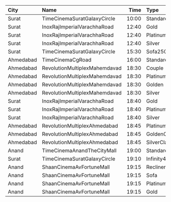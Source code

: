 | City      | Name                          |  Time | Type          | Price | Capacity | Booked |
| :-------- | :---------------------------- | ----: | :------------ | ----: | -------: | -----: |
| Surat     | TimeCinemaSuratGalaxyCircle   | 10:00 | Standard130   |  130₹ |       96 |      0 |
| Surat     | InoxRajImperialVarachhaRoad   | 12:40 | Gold          |  100₹ |       23 |      0 |
| Surat     | InoxRajImperialVarachhaRoad   | 12:40 | Platinum      |  100₹ |       10 |      0 |
| Surat     | InoxRajImperialVarachhaRoad   | 12:40 | Silver        |  100₹ |        5 |      0 |
| Surat     | TimeCinemaSuratGalaxyCircle   | 15:30 | Sofa250       |  250₹ |       34 |      0 |
| Ahmedabad | TimeCinemaCgRoad              | 16:00 | Standard220   |  220₹ |      108 |      8 |
| Ahmedabad | RevolutionMultiplexMahemdavad | 18:30 | Couple        |  200₹ |      100 |      0 |
| Ahmedabad | RevolutionMultiplexMahemdavad | 18:30 | Platinum      |  160₹ |      100 |      0 |
| Ahmedabad | RevolutionMultiplexMahemdavad | 18:30 | Golden        |  140₹ |      100 |      0 |
| Ahmedabad | RevolutionMultiplexMahemdavad | 18:30 | Silver        |  120₹ |      100 |      0 |
| Surat     | InoxRajImperialVarachhaRoad   | 18:40 | Gold          |  100₹ |      107 |      0 |
| Surat     | InoxRajImperialVarachhaRoad   | 18:40 | Platinum      |  100₹ |       35 |      0 |
| Surat     | InoxRajImperialVarachhaRoad   | 18:40 | Silver        |  100₹ |       30 |      0 |
| Ahmedabad | RevolutionMultiplexAhmedabad  | 18:45 | PlatinumClass |  170₹ |      100 |      0 |
| Ahmedabad | RevolutionMultiplexAhmedabad  | 18:45 | GoldenClass   |  150₹ |      100 |      0 |
| Ahmedabad | RevolutionMultiplexAhmedabad  | 18:45 | SilverClass   |  120₹ |      100 |      0 |
| Anand     | TimeCinemaAnandTheCityMall    | 19:00 | Standard100   |  100₹ |      127 |     27 |
| Surat     | TimeCinemaSuratGalaxyCircle   | 19:10 | Infinity400   |  400₹ |       22 |      0 |
| Anand     | ShaanCinemaAvFortuneMall      | 19:15 | Recliner      |  300₹ |      100 |      0 |
| Anand     | ShaanCinemaAvFortuneMall      | 19:15 | Sofa          |  250₹ |      100 |      0 |
| Anand     | ShaanCinemaAvFortuneMall      | 19:15 | Platinum      |  100₹ |      100 |      0 |
| Anand     | ShaanCinemaAvFortuneMall      | 19:15 | Gold          |  100₹ |      100 |      0 |